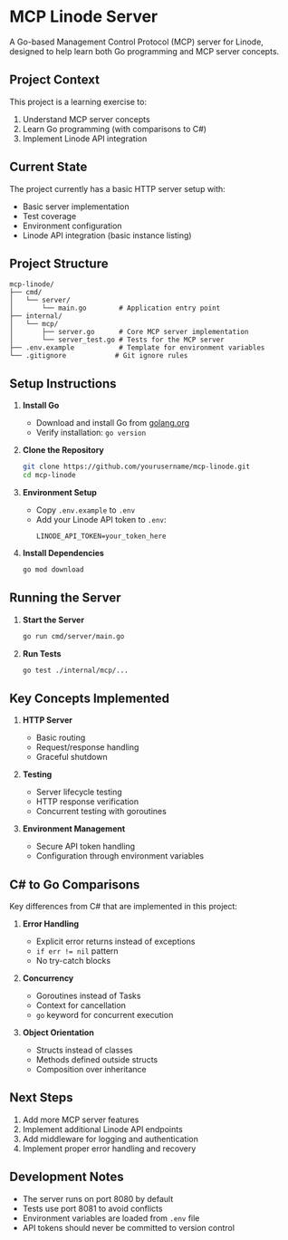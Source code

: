 # MCP Linode Server

A Go-based Management Control Protocol (MCP) server for Linode, designed to help learn both Go programming and MCP server concepts.

## Project Context

This project is a learning exercise to:
1. Understand MCP server concepts
2. Learn Go programming (with comparisons to C#)
3. Implement Linode API integration

## Current State

The project currently has a basic HTTP server setup with:
- Basic server implementation
- Test coverage
- Environment configuration
- Linode API integration (basic instance listing)

## Project Structure

```
mcp-linode/
├── cmd/
│   └── server/
│       └── main.go        # Application entry point
├── internal/
│   └── mcp/
│       ├── server.go      # Core MCP server implementation
│       └── server_test.go # Tests for the MCP server
├── .env.example           # Template for environment variables
└── .gitignore            # Git ignore rules
```

## Setup Instructions

1. **Install Go**
   - Download and install Go from [golang.org](https://golang.org/dl/)
   - Verify installation: `go version`

2. **Clone the Repository**
   ```bash
   git clone https://github.com/yourusername/mcp-linode.git
   cd mcp-linode
   ```

3. **Environment Setup**
   - Copy `.env.example` to `.env`
   - Add your Linode API token to `.env`:
     ```
     LINODE_API_TOKEN=your_token_here
     ```

4. **Install Dependencies**
   ```bash
   go mod download
   ```

## Running the Server

1. **Start the Server**
   ```bash
   go run cmd/server/main.go
   ```

2. **Run Tests**
   ```bash
   go test ./internal/mcp/...
   ```

## Key Concepts Implemented

1. **HTTP Server**
   - Basic routing
   - Request/response handling
   - Graceful shutdown

2. **Testing**
   - Server lifecycle testing
   - HTTP response verification
   - Concurrent testing with goroutines

3. **Environment Management**
   - Secure API token handling
   - Configuration through environment variables

## C# to Go Comparisons

Key differences from C# that are implemented in this project:

1. **Error Handling**
   - Explicit error returns instead of exceptions
   - `if err != nil` pattern
   - No try-catch blocks

2. **Concurrency**
   - Goroutines instead of Tasks
   - Context for cancellation
   - `go` keyword for concurrent execution

3. **Object Orientation**
   - Structs instead of classes
   - Methods defined outside structs
   - Composition over inheritance

## Next Steps

1. Add more MCP server features
2. Implement additional Linode API endpoints
3. Add middleware for logging and authentication
4. Implement proper error handling and recovery

## Development Notes

- The server runs on port 8080 by default
- Tests use port 8081 to avoid conflicts
- Environment variables are loaded from `.env` file
- API tokens should never be committed to version control
